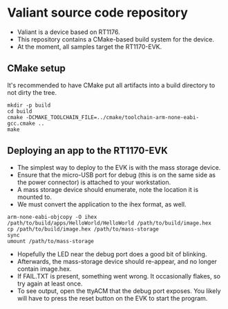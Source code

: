 # Valiant source code repository

- Valiant is a device based on RT1176.
- This repository contains a CMake-based build system for the device.
- At the moment, all samples target the RT1170-EVK.

## CMake setup
It's recommended to have CMake put all artifacts into a build directory to not dirty the tree.
```
mkdir -p build
cd build
cmake -DCMAKE_TOOLCHAIN_FILE=../cmake/toolchain-arm-none-eabi-gcc.cmake ..
make
```

## Deploying an app to the RT1170-EVK
- The simplest way to deploy to the EVK is with the mass storage device.
- Ensure that the micro-USB port for debug (this is on the same side as the power connector) is attached to your workstation.
- A mass storage device should enumerate, note the location it is mounted to.
- We must convert the application to the ihex format, as well.
```
arm-none-eabi-objcopy -O ihex /path/to/build/apps/HelloWorld/HelloWorld /path/to/build/image.hex
cp /path/to/build/image.hex /path/to/mass-storage
sync
umount /path/to/mass-storage
```

- Hopefully the LED near the debug port does a good bit of blinking.
- Afterwards, the mass-storage device should re-appear, and no longer contain image.hex.
- If FAIL.TXT is present, something went wrong. It occasionally flakes, so try again at least once.
- To see output, open the ttyACM that the debug port exposes. You likely will have to press the reset button on the EVK to start the program.